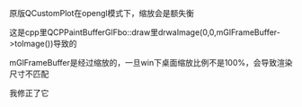 原版QCustomPlot在opengl模式下，缩放会是额失衡

这是cpp里QCPPaintBufferGlFbo::draw里drwaImage(0,0,mGlFrameBuffer->toImage())导致的

mGlFrameBuffer是经过缩放的，一旦win下桌面缩放比例不是100%，会导致渲染尺寸不匹配

我修正了它
